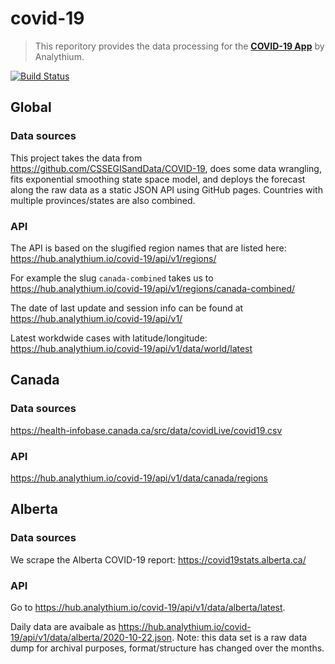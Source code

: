 # covid-19

> This reporitory provides the data processing for the  [**COVID-19 App**](https://hub.analythium.io/covidapp/) by Analythium.

[![Build Status](https://travis-ci.org/analythium/covid-19.svg?branch=master)](https://travis-ci.org/analythium/covid-19)

## Global

### Data sources

This project takes the data from https://github.com/CSSEGISandData/COVID-19,
does some data wrangling, fits exponential smoothing state space model,
and deploys the forecast along the raw data as a
static JSON API using GitHub pages.
Countries with multiple provinces/states are also combined.

### API

The API is based on the slugified region names that are listed here:
https://hub.analythium.io/covid-19/api/v1/regions/

For example the slug `canada-combined` takes us to
https://hub.analythium.io/covid-19/api/v1/regions/canada-combined/

The date of last update and session info can be found at
https://hub.analythium.io/covid-19/api/v1/

Latest workdwide cases with latitude/longitude: https://hub.analythium.io/covid-19/api/v1/data/world/latest

## Canada

### Data sources

https://health-infobase.canada.ca/src/data/covidLive/covid19.csv

### API

https://hub.analythium.io/covid-19/api/v1/data/canada/regions

## Alberta

### Data sources

We scrape the Alberta COVID-19 report: https://covid19stats.alberta.ca/

### API

Go to https://hub.analythium.io/covid-19/api/v1/data/alberta/latest.

Daily data are avaibale as https://hub.analythium.io/covid-19/api/v1/data/alberta/2020-10-22.json. 
Note: this data set is a raw data dump for archival purposes, format/structure has changed over the months.

